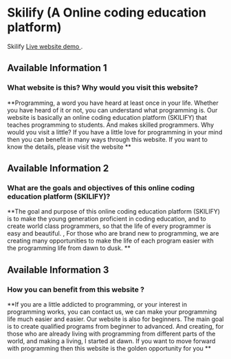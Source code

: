 # Skilify (A Online coding education platform)

 Skilify [Live website demo ](https://agitated-sinoussi-4ad0a7.netlify.app).

## Available Information 1

### What website is this? Why would you visit this website?
**Programming, a word you have heard at least once in your life. Whether you have heard of it or not, you can understand what programming is. Our website is basically an online coding education platform (SKILIFY) that teaches programming to students. And makes skilled programmers. Why would you visit a little? If you have a little love for programming in your mind then you can benefit in many ways through this website. If you want to know the details, please visit the website **


## Available Information 2 


### What are the goals and objectives of this online coding education platform (SKILIFY)?

**The goal and purpose of this online coding education platform (SKILIFY) is to make the young generation proficient in coding education, and to create world class programmers, so that the life of every programmer is easy and beautiful. , For those who are brand new to programming, we are creating many opportunities to make the life of each program easier with the programming life from dawn to dusk. **


## Available Information 3 


### How you can benefit from this website ?
**If you are a little addicted to programming, or your interest in programming works, you can contact us, we can make your programming life much easier and easier. Our website is also for beginners. The main goal is to create qualified programs from beginner to advanced. And creating, for those who are already living with programming from different parts of the world, and making a living, I started at dawn. If you want to move forward with programming then this website is the golden opportunity for you **















